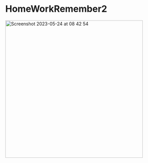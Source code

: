 # HomeWorkRemember2


<img width="429" alt="Screenshot 2023-05-24 at 08 42 54" src="https://github.com/Power-of-Now/HomeWorkRemember2/assets/77582341/9802f76a-b063-41d6-a813-08218eec3de8">
